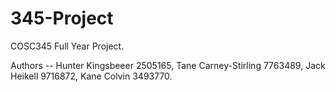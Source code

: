 # 345-Project
COSC345 Full Year Project. 

Authors --
Hunter Kingsbeeer 2505165, Tane Carney-Stirling 7763489, Jack Heikell 9716872, Kane Colvin 3493770.
